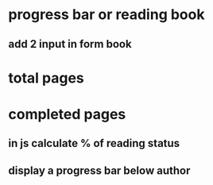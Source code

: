 # progress bar or reading book

## add 2 input in form book
  # total pages
  # completed pages

## in js calculate % of reading status

## display a progress bar below author